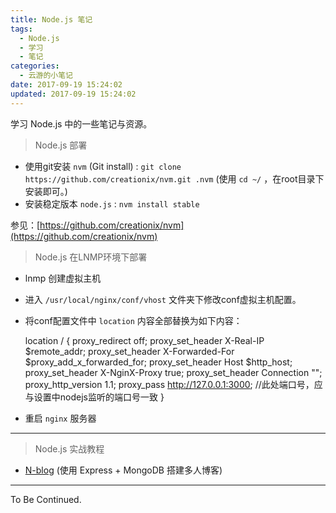 ```yaml
---
title: Node.js 笔记
tags:
  - Node.js
  - 学习
  - 笔记
categories:
  - 云游的小笔记
date: 2017-09-19 15:24:02
updated: 2017-09-19 15:24:02
---
```


学习 Node.js 中的一些笔记与资源。

<!-- more -->

> Node.js 部署

*   使用git安装 `nvm` (Git install) : `git clone https://github.com/creationix/nvm.git .nvm` (使用 `cd ~/` ，在root目录下安装即可。)
*   安装稳定版本 `node.js` : `nvm install stable`

参见：[https://github.com/creationix/nvm](https://github.com/creationix/nvm)

> Node.js 在LNMP环境下部署

*   lnmp 创建虚拟主机
*   进入 `/usr/local/nginx/conf/vhost` 文件夹下修改conf虚拟主机配置。
*   将conf配置文件中 `location` 内容全部替换为如下内容：

    location / {
                    proxy_redirect off;
                    proxy_set_header   X-Real-IP            $remote_addr;
                    proxy_set_header   X-Forwarded-For  $proxy_add_x_forwarded_for;
                    proxy_set_header   Host                   $http_host;
                    proxy_set_header   X-NginX-Proxy    true;
                    proxy_set_header   Connection "";
                    proxy_http_version 1.1;
                    proxy_pass        http://127.0.0.1:3000;
                    //此处端口号，应与设置中nodejs监听的端口号一致
            }

*   重启 `nginx` 服务器

* * *
> Node.js 实战教程

*   [N-blog](https://github.com/nswbmw/N-blog) (使用 Express + MongoDB 搭建多人博客)

* * *

To Be Continued.